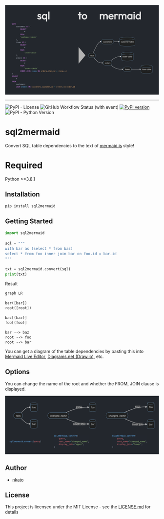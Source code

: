<img src="https://raw.githubusercontent.com/nkato/sql2mermaid/main/img/top-image.png" width="1200px">

---

![PyPI - License](https://img.shields.io/pypi/l/sql2mermaid)
![GitHub Workflow Status (with event)](https://img.shields.io/github/actions/workflow/status/nkato/sql2mermaid/python-tox.yml?event=push&label=Tests%20with%20Python3.8)
[![PyPI version](https://badge.fury.io/py/sql2mermaid.svg)](https://badge.fury.io/py/sql2mermaid)
![PyPI - Python Version](https://img.shields.io/pypi/pyversions/sql2mermaid)

# sql2mermaid

Convert SQL table dependencies to the text of [mermaid.js](https://mermaid.js.org/) style!

# Required

Python >=3.8.1

## Installation

```shell
pip install sql2mermaid
```

## Getting Started

```python
import sql2mermaid

sql = """
with bar as (select * from baz)
select * from foo inner join bar on foo.id = bar.id
"""

txt = sql2mermaid.convert(sql)
print(txt)
```

Result

```
graph LR

bar([bar])
root([root])

baz[(baz)]
foo[(foo)]

bar --> baz
root --> foo
root --> bar
```

You can get a diagram of the table dependencies by pasting this into [Mermaid Live Editor](https://mermaid.live/), [Diagrams.net (Draw.io)](https://www.draw.io/), etc.

## Options

You can change the name of the root and whether the FROM, JOIN clause is displayed.

<img src="https://raw.githubusercontent.com/nkato/sql2mermaid/main/img/option-example.png" width="1200px">

## Author

- [nkato](https://github.com/nkato)

## License

This project is licensed under the MIT License - see the [LICENSE.md](https://github.com/nkato/sql2mermaid/blob/main/LICENSE.md) for details
